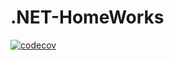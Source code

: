 # .NET-HomeWorks
[![codecov](https://codecov.io/gh/SalavatKhR/.NET-HomeWorks/branch/2к-211/graph/badge.svg?token=P83RCPN3A6)](https://codecov.io/gh/SalavatKhR/.NET-HomeWorks)
